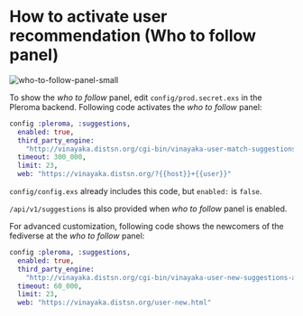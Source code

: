 # How to activate user recommendation (Who to follow panel)
![who-to-follow-panel-small](/uploads/9de1b1300436c32461d272945f1bc23e/who-to-follow-panel-small.png)

To show the *who to follow* panel, edit `config/prod.secret.exs` in the Pleroma backend. Following code activates the *who to follow* panel:

```elixir
config :pleroma, :suggestions,
  enabled: true,
  third_party_engine:
    "http://vinayaka.distsn.org/cgi-bin/vinayaka-user-match-suggestions-api.cgi?{{host}}+{{user}}",
  timeout: 300_000,
  limit: 23,
  web: "https://vinayaka.distsn.org/?{{host}}+{{user}}"

```

`config/config.exs` already includes this code, but `enabled:` is `false`.

`/api/v1/suggestions` is also provided when *who to follow* panel is enabled.

For advanced customization, following code shows the newcomers of the fediverse at the *who to follow* panel:

```elixir
config :pleroma, :suggestions,
  enabled: true,
  third_party_engine:
    "http://vinayaka.distsn.org/cgi-bin/vinayaka-user-new-suggestions-api.cgi?{{host}}+{{user}}",
  timeout: 60_000,
  limit: 23,
  web: "https://vinayaka.distsn.org/user-new.html"
```
